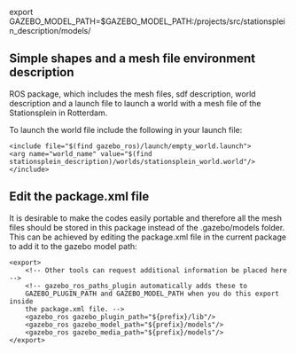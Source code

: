 ﻿﻿export GAZEBO_MODEL_PATH=$GAZEBO_MODEL_PATH:/projects/src/stationsplein_description/models/


## Simple shapes and a mesh file environment description

ROS package, which includes the mesh files, sdf description, world description and a launch file to launch  a world with a mesh file of the Stationsplein in Rotterdam.

To launch the world file include the following in your launch file:

    <include file="$(find gazebo_ros)/launch/empty_world.launch">
    <arg name="world_name" value="$(find stationsplein_description)/worlds/stationsplein_world.world"/>
    </include>

## Edit the package.xml file

It is desirable to make the codes easily portable and therefore all the mesh files should be stored in this package instead of the .gazebo/models folder. This can be achieved by editing the package.xml file in the current package to add it to the gazebo model path:

    <export>
        <!-- Other tools can request additional information be placed here -->
        <!-- gazebo_ros_paths_plugin automatically adds these to
        GAZEBO_PLUGIN_PATH and GAZEBO_MODEL_PATH when you do this export inside
        the package.xml file. -->
        <gazebo_ros gazebo_plugin_path="${prefix}/lib"/>
        <gazebo_ros gazebo_model_path="${prefix}/models"/>
        <gazebo_ros gazebo_media_path="${prefix}/models"/>
    </export>


